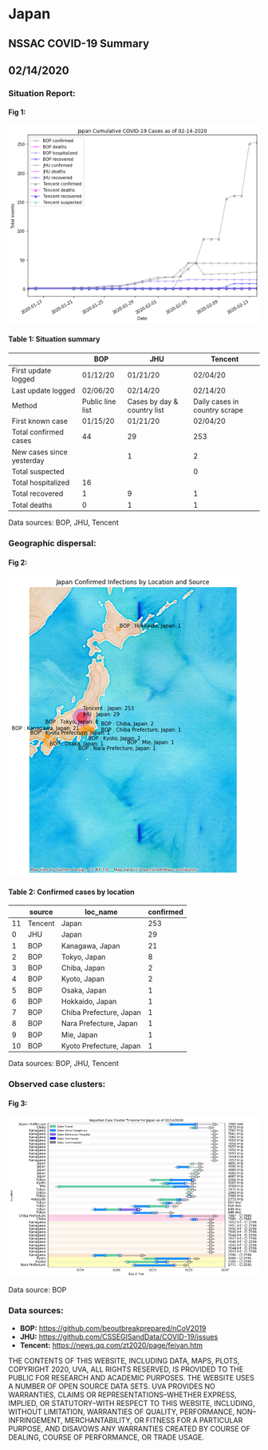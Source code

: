 # Japan
## NSSAC COVID-19 Summary
## 02/14/2020



 ### Situation Report:
#### Fig 1:
![Japan cases](../merged_histories/Japan_merged_histories.png)

#### Table 1: Situation summary
|                           | BOP              | JHU                         | Tencent                       |
|---------------------------|------------------|-----------------------------|-------------------------------|
| First update logged       | 01/12/20         | 01/21/20                    | 02/04/20                      |
| Last update logged        | 02/06/20         | 02/14/20                    | 02/14/20                      |
| Method                    | Public line list | Cases by day & country list | Daily cases in country scrape |
| First known case          | 01/15/20         | 01/21/20                    | 02/04/20                      |
| Total confirmed cases     | 44               | 29                          | 253                           |
| New cases since yesterday |                  | 1                           | 2                             |
| Total suspected           |                  |                             | 0                             |
| Total hospitalized        | 16               |                             |                               |
| Total recovered           | 1                | 9                           | 1                             |
| Total deaths              | 0                | 1                           | 1                             |
Data sources: BOP, JHU, Tencent


### Geographic dispersal:
#### Fig 2:
![Japan mapped](../case_locs/Japan_case_locs.png)

#### Table 2: Confirmed cases by location
|    | source   | loc_name                |   confirmed |
|----|----------|-------------------------|-------------|
| 11 | Tencent  | Japan                   |         253 |
|  0 | JHU      | Japan                   |          29 |
|  1 | BOP      | Kanagawa, Japan         |          21 |
|  2 | BOP      | Tokyo, Japan            |           8 |
|  3 | BOP      | Chiba, Japan            |           2 |
|  4 | BOP      | Kyoto, Japan            |           2 |
|  5 | BOP      | Osaka, Japan            |           1 |
|  6 | BOP      | Hokkaido, Japan         |           1 |
|  7 | BOP      | Chiba Prefecture, Japan |           1 |
|  8 | BOP      | Nara Prefecture, Japan  |           1 |
|  9 | BOP      | Mie, Japan              |           1 |
| 10 | BOP      | Kyoto Prefecture, Japan |           1 |

Data sources: BOP, JHU, Tencent


### Observed case clusters:
#### Fig 3:
![Japan cases](../cluster_analysis/Japan_imported_cases.png)



Data source: BOP


### Data sources:
* **BOP:** https://github.com/beoutbreakprepared/nCoV2019
* **JHU:** https://github.com/CSSEGISandData/COVID-19/issues
* **Tencent:** https://news.qq.com/zt2020/page/feiyan.htm
    
    
    
    
    
THE CONTENTS OF THIS WEBSITE, INCLUDING DATA, MAPS, PLOTS, COPYRIGHT 2020, UVA, ALL RIGHTS RESERVED, IS PROVIDED TO THE PUBLIC FOR RESEARCH AND ACADEMIC PURPOSES. THE WEBSITE USES A NUMBER OF OPEN SOURCE DATA SETS. UVA PROVIDES NO WARRANTIES, CLAIMS OR REPRESENTATIONS–WHETHER EXPRESS, IMPLIED, OR STATUTORY–WITH RESPECT TO THIS WEBSITE, INCLUDING, WITHOUT LIMITATION, WARRANTIES OF QUALITY, PERFORMANCE, NON–INFRINGEMENT, MERCHANTABILITY, OR FITNESS FOR A PARTICULAR PURPOSE, AND DISAVOWS ANY WARRANTIES CREATED BY COURSE OF DEALING, COURSE OF PERFORMANCE, OR TRADE USAGE.